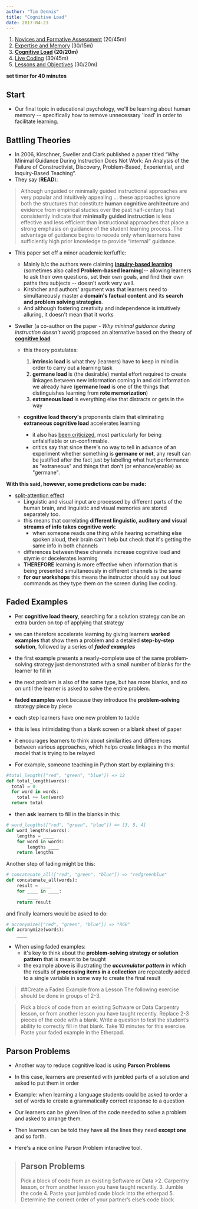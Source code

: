 ```yaml
---
author: "Tim Dennis"
title: "Cognitive Load"
date: 2017-04-23
---
```


1. [Novices and Formative Assessment](02-novice) (20/45m)
2. [Expertise and Memory](08-memory) (30/15m)
3. **[Cognitive Load](11-load) (20/20m)**
4. [Live Coding](13-live) (30/45m)
5. [Lessons and Objectives](19-lessons) (30/20m)

**set timer for 40 minutes**

## Start

* Our final topic in educational psychology, we'll be learning about human memory -- specifically how to remove unnecessary 'load' in order to facilitate learning.

## Battling Theories

* In 2006, Kirschner, Sweller and Clark published a paper titled “Why Minimal Guidance During Instruction Does Not Work: An Analysis of the Failure of Constructivist, Discovery, Problem-Based, Experiential, and Inquiry-Based Teaching”.
* They say (**READ**):

>Although unguided or minimally guided instructional approaches are very popular and intuitively appealing … these approaches ignore both the structures that constitute **human cognitive architecture** and evidence from empirical studies over the past half-century that consistently indicate that **minimally guided instruction** is less effective and less efficient than instructional approaches that place a strong emphasis on guidance of the student learning process. The advantage of guidance begins to recede only when learners have sufficiently high prior knowledge to provide “internal” guidance.

* This paper set off a minor academic kerfuffle:
    * Mainly b/c the authors were claiming **[inquiry-based learning](https://en.wikipedia.org/wiki/Inquiry-based_learning)** (sometimes also called **Problem-based learning**)-- allowing learners to ask their own questions, set their own goals, and find their own paths thru subjects -- doesn't work very well.
    * Kirshcher and authors' argument was that learners need to simultaneously master a **domain's factual content** and its **search and problem solving strategies**.
    * And although fostering creativity and independence is intuitively alluring, it doesn't mean that it works

* Sweller (a co-author on the paper - *Why minimal guidance during instruction doesn't work*) proposed an alternative based on the theory of **[cognitive load](https://en.wikipedia.org/wiki/Cognitive_load)**
    * this theory postulates:
      1. **intrinsic load** is what they (learners) have to keep in mind in order to carry out a learning task
      2. **germane load** is (the desirable) mental effort required to create linkages between new information coming in and old information we already have (**germane load** is one of the things that distinguishes learning from **rote memorization**)
      3. **extraneous load** is everything else that distracts or gets in the way

  * **cognitive load theory's** proponents claim that eliminating **extraneous cognitive load** accelerates learning
      * it also has [been criticized](https://edtechdev.wordpress.com/2009/11/16/cognitive-load-theory-failure/), most particularly for being unfalsifiable or un-confirmable.
      * critics say that since there's no way to tell in advance of an experiment whether something is **germane or not**, any result can be justified after the fact just by labelling what hurt performance as "extraneous" and things that don't (or enhance/enable) as "germane".

**With this said, however, some predictions *can* be made:**

*  [split-attention effect](https://en.wikipedia.org/wiki/Split_attention_effect)
    * Linguistic and visual input are processed by different parts of the human brain, and linguistic and visual memories are stored separately too.
    * this means that correlating **different linguistic, auditory and visual streams of info takes cognitive work**:
        * when someone reads one thing while hearing something else spoken aloud, their brain can't help but check that it's getting the same info in both channels
    * differences between these channels increase cognitive load and stymie or decelerates learning
    * **THEREFORE** learning is more effective when information that is being presented simultaneously in different channels is the same
    * **for our workshops** this means the instructor should say out loud commands as they type them on the screen during live coding.

## Faded Examples

* Per **cognitive load theory**, searching for a solution strategy can be an extra burden on top of applying that strategy
* we can therefore accelerate learning by giving learners **worked examples** that show them a problem and a detailed **step-by-step solution**, followed by a series of ***faded examples***
* the first example presents a nearly-complete use of the same problem-solving strategy just demonstrated with a small number of blanks for the learner to fill in
* the next problem is also of the same type, but has more blanks, and *so on* until the learner is asked to solve the entire problem.

* **faded examples** work because they introduce the **problem-solving** strategy piece by piece
* each step learners have one new problem to tackle
* this is less intimidating than a blank screen or a blank sheet of paper
* it encourages learners to think about similarities and differences between various approaches, which helps create linkages in the mental model that is trying to be relayed

* For example, someone teaching in Python start by explaining this:

```python
#total_length(["red", "green", "blue"]) => 12
def total_length(words):
  total = 0
  for word in words:
    total += len(word)
  return total
```

* then **ask** learners to fill in the blanks in this:

```python
# word_lengths(["red", "green", "blue"]) => [3, 5, 4]
def word_lengths(words):
    lengths = ____
    for word in words:
        lengths ____
    return lengths
```
Another step of fading might be this:

```python
# concatenate_all(["red", "green", "blue"]) => "redgreenblue"
def concatenate_all(words):
    result = ____
    for ____ in ____:
        ____
    return result
```

and finally learners would be asked to do:

```python
# acronymize(["red", "green", "blue"]) => "RGB"
def acronymize(words):
    ____
```

* When using faded examples:
    * it's key to think about the **problem-solving strategy or solution pattern** that is meant to be taught
    * the example above is illustrating the ***accumulator pattern*** in which the results of **processing items in a collection** are repeatedly added to a single variable in some way to create the final result

>##Create a Faded Example from a Lesson
>The following exercise should be done in groups of 2-3.

>Pick a block of code from an existing Software or Data Carpentry lesson, or from another lesson you have taught recently.
>Replace 2-3 pieces of the code with a blank.
>Write a question to test the student’s ability to correctly fill in that blank.
>Take 10 minutes for this exercise.
>Paste your faded example in the Etherpad.

## Parson Problems

* Another way to reduce cognitive load is using **Parson Problems**
* In this case, learners are presented with jumbled parts of a solution and asked to put them in order
* Example: when learning a language students could be asked to order a set of words to create a grammatically correct response to a question
* Our learners can be given lines of the code needed to solve a problem and asked to arrange them.
* Then learners can be told they have all the lines they need **except one** and so forth.

* Here's a nice online Parson Problem interactive tool.

>## Parson Problems
>Pick a block of code from an existing Software or Data >2. Carpentry lesson, or from another lesson you have taught recently.
>3. Jumble the code
>4. Paste your jumbled code block into the etherpad
>5. Determine the correct order of your partner’s else’s code block
